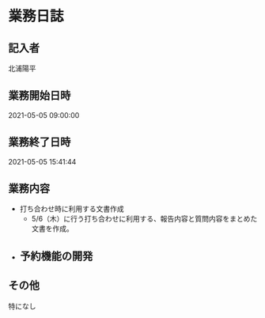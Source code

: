 # 業務日誌

## 記入者

北浦陽平

## 業務開始日時

2021-05-05 09:00:00

## 業務終了日時

2021-05-05 15:41:44

## 業務内容

- 打ち合わせ時に利用する文書作成
	- 5/6（木）に行う打ち合わせに利用する、報告内容と質問内容をまとめた文書を作成。
- 予約機能の開発
	- 

## その他

特になし